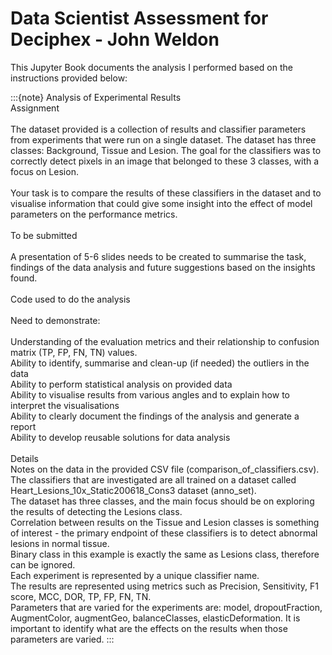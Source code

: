 # Data Scientist Assessment for Deciphex - John Weldon


This Jupyter Book documents the analysis I performed based on the instructions provided below:

:::{note}
Analysis of Experimental Results\
Assignment\
\
The dataset provided is a collection of results and classifier parameters from experiments that were run on a single dataset. The dataset has three classes: Background, Tissue and Lesion. The goal for the classifiers was to correctly detect pixels in an image that belonged to these 3 classes, with a focus on Lesion.\
\
Your task is to compare the results of these classifiers in the dataset and to visualise information that could give some insight into the effect of model parameters on the performance metrics.\
\
To be submitted\
\
A presentation of 5-6 slides needs to be created to summarise the task, findings of the data analysis and future suggestions based on the insights found.\
\
Code used to do the analysis\
\
Need to demonstrate:\
\
Understanding of the evaluation metrics and their relationship to confusion matrix (TP, FP, FN, TN) values.\
Ability to identify, summarise and clean-up (if needed) the outliers in the data\
Ability to perform statistical analysis on provided data \
Ability to visualise results from various angles and to explain how to interpret the visualisations\
Ability to clearly document the findings of the analysis and generate a report\
Ability to develop reusable solutions for data analysis\
\
Details\
Notes on the data in the provided CSV file (comparison_of_classifiers.csv).\
The classifiers that are investigated are all trained on a dataset called Heart_Lesions_10x_Static200618_Cons3 dataset (anno_set).\
The dataset has three classes, and the main focus should be on exploring the results of detecting the Lesions class.\
Correlation between results on the Tissue and Lesion classes is something of interest - the primary endpoint of these classifiers is to detect abnormal lesions in normal tissue.\
Binary class in this example is exactly the same as Lesions class, therefore can  be ignored.\
Each experiment is represented by a unique classifier name.\
The results are represented using metrics such as Precision, Sensitivity, F1 score, MCC, DOR, TP, FP, FN, TN.\
Parameters that are varied for the experiments are: model, dropoutFraction, AugmentColor, augmentGeo, balanceClasses, elasticDeformation. It is important to identify what are the effects on the results when those parameters are varied.
:::